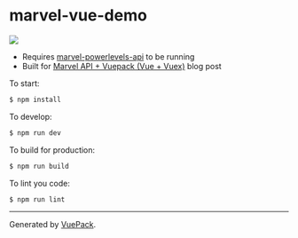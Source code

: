 # marvel-vue-demo

![](https://cdn-images-1.medium.com/max/1600/1*JtzSleyt8MWcfm_r85Bpaw.gif)

* Requires [marvel-powerlevels-api](https://github.com/xphong/marvel-powerlevels-api) to be running
* Built for [Marvel API + Vuepack (Vue + Vuex)](https://medium.com/@xphong/marvel-api-vuepack-vue-vuex-c84067a7f7fc) blog post

To start:

```bash
$ npm install
```

To develop:

```bash
$ npm run dev
```

To build for production:

```bash
$ npm run build
```

To lint you code:

```bash
$ npm run lint
```


---

Generated by [VuePack](https://github.com/egoist/vuepack).
